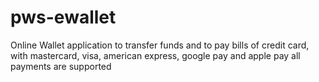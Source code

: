 # pws-ewallet
Online Wallet application to transfer funds and to pay bills of credit card, with mastercard, visa, american express, google pay and apple pay all payments are supported
